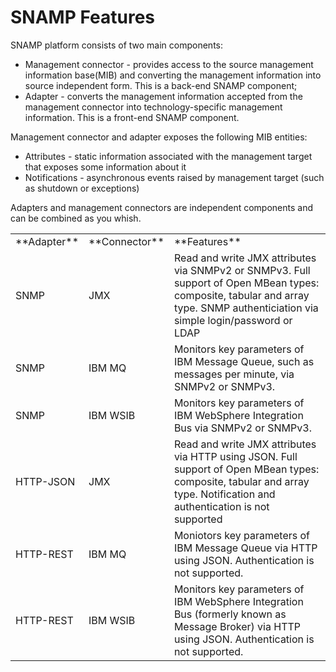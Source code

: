 # SNAMP Features 
SNAMP platform consists of two main components:
* Management connector - provides access to the source management information base(MIB) and converting the management information into source independent form. This is a back-end SNAMP component;
* Adapter - converts the management information accepted from the management connector into technology-specific management information. This is a front-end SNAMP component.

Management connector and adapter exposes the following MIB entities:
* Attributes - static information associated with the management target that exposes some information about it
* Notifications - asynchronous events raised by management target (such as shutdown or exceptions)

Adapters and management connectors are independent components and can be combined as you whish.
<table>
<tr>
	<td>**Adapter**</td>
	<td>**Connector**</td>
	<td>**Features**</td>
</tr>
<tr>
	<td>SNMP</td>
	<td>JMX</td>
	<td>Read and write JMX attributes via SNMPv2 or SNMPv3. Full support of Open MBean types: composite, tabular and array type. SNMP authenticiation via simple login/password or LDAP</td>
</tr>
<tr>
	<td>SNMP</td>
	<td>IBM MQ</td>
	<td>Monitors key parameters of IBM Message Queue, such as messages per minute, via SNMPv2 or SNMPv3.</td>
</tr>
<tr>
	<td>SNMP</td>
	<td>IBM WSIB</td>
	<td>Monitors key parameters of IBM WebSphere Integration Bus via SNMPv2 or SNMPv3.</td>
</tr>
<tr>
	<td>HTTP-JSON</td>
	<td>JMX</td>
	<td>Read and write JMX attributes via HTTP using JSON. Full support of Open MBean types: composite, tabular and array type. Notification and authentication is not supported</td>
</tr>
<tr>
	<td>HTTP-REST</td>
	<td>IBM MQ</td>
	<td>Moniotors key parameters of IBM Message Queue via HTTP using JSON. Authentication is not supported.</td>
</tr>
<tr>
	<td>HTTP-REST</td>
	<td>IBM WSIB</td>
	<td>Monitors key parameters of IBM WebSphere Integration Bus (formerly known as Message Broker) via HTTP using JSON. Authentication is not supported.</td>
</tr>
</table>
